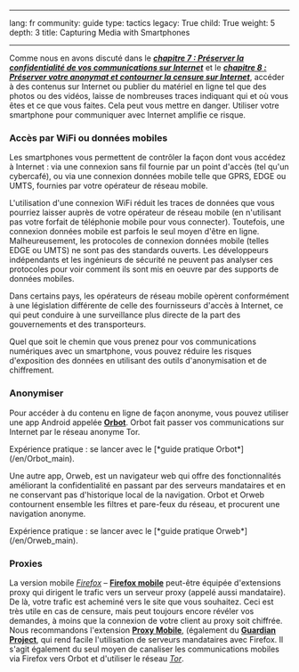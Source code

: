 

---

lang: fr
community: guide
type: tactics
legacy: True
child: True
weight: 5
depth: 3
title: Capturing Media with Smartphones

---

Comme nous en avons discuté dans le [***chapitre 7 : Préserver la confidentialité de vos communications sur Internet***](https://securityinabox.org/fr/chapter-7) et le [***chapitre 8 : Préserver votre anonymat et contourner la censure sur Internet***](https://securityinabox.org/fr/chapter-8), accéder à des contenus sur Internet ou publier du matériel en ligne tel que des photos ou des vidéos, laisse de nombreuses traces indiquant qui et où vous êtes et ce que vous faites. Cela peut vous mettre en danger. Utiliser votre smartphone pour communiquer avec Internet amplifie ce risque.

### Accès par WiFi ou données mobiles ###

Les smartphones vous permettent de contrôler la façon dont vous accédez à Internet : via une connexion sans fil fournie par un point d'accès (tel qu'un cybercafé), ou via une connexion données mobile telle que GPRS, EDGE ou UMTS, fournies par votre opérateur de réseau mobile. 

L'utilisation d'une connexion WiFi réduit les traces de données que vous pourriez laisser auprès de votre opérateur de réseau mobile (en n'utilisant pas votre forfait de téléphonie mobile pour vous connecter). Toutefois, une connexion données mobile est parfois le seul moyen d'être en ligne. Malheureusement, les protocoles de connexion données mobile (telles EDGE ou UMTS) ne sont pas des standards ouverts. Les développeurs indépendants et les ingénieurs de sécurité ne peuvent pas analyser ces protocoles pour voir comment ils sont mis en oeuvre par des supports de données mobiles. 

Dans certains pays, les opérateurs de réseau mobile opèrent conformément à une législation différente de celle des fournisseurs d'accès à Internet, ce qui peut conduire à une surveillance plus directe de la part des gouvernements et des transporteurs.

Quel que soit le chemin que vous prenez pour vos communications numériques avec un smartphone, vous pouvez réduire les risques d'exposition des données en utilisant des outils d'anonymisation et de chiffrement.

### Anonymiser ###

Pour accéder à du contenu en ligne de façon anonyme, vous pouvez utiliser une app Android appelée [**Orbot**](https://www.torproject.org/docs/android.html.en). Orbot fait passer vos communications sur Internet par le réseau anonyme Tor. 

<div class=getstarted markdown=1>
Expérience pratique : se lancer avec le [*guide pratique Orbot*](/en/Orbot_main).
</div>

Une autre app, Orweb, est un navigateur web qui offre des fonctionnalités améliorant la confidentialité en passant par des serveurs mandataires et en ne conservant pas d'historique local de la navigation. Orbot et Orweb contournent ensemble les filtres et pare-feux du réseau, et procurent une navigation anonyme.

<div class=getstarted markdown=1>
Expérience pratique : se lancer avec le [*guide pratique Orweb*](/en/Orweb_main).
</div>

### Proxies ###

La version mobile  [*Firefox*](/en/glossary#Firefox) – [**Firefox mobile**](http://f-droid.org/repository/browse/?fdid=org.mozilla.firefox) peut-être équipée d'extensions proxy qui dirigent le trafic vers un serveur proxy (appelé aussi mandataire). De là, votre trafic est acheminé vers le site que vous souhaitez. Ceci est très utile en cas de censure, mais peut toujours encore révéler vos demandes, à moins que la connexion de votre client au proxy soit chiffrée. Nous recommandons l'extension [**Proxy Mobile**](https://guardianproject.info/apps/proxymob-firefox-add-on/), (également du [**Guardian Project**](https://guardianproject.info/), qui rend facile l'utilisation de serveurs mandataires avec Firefox. Il s'agit également du seul moyen de canaliser les communications mobiles via Firefox vers Orbot et d'utiliser le réseau [*Tor*](/en/glossary#Tor).

